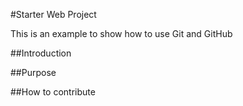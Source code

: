 #Starter Web Project

This is an example to show how to use Git and GitHub

##Introduction

##Purpose

##How to contribute